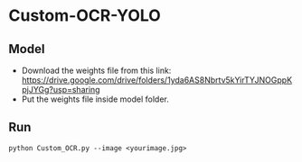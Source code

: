 
# Custom-OCR-YOLO

 

## Model
- Download the weights file from this link: https://drive.google.com/drive/folders/1yda6AS8Nbrtv5kYirTYJNOGppKpjJYGg?usp=sharing
- Put the weights file inside model folder.



## Run

`python Custom_OCR.py --image <yourimage.jpg>`



